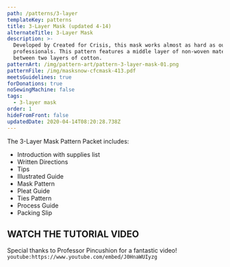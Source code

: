 ```yaml
---
path: /patterns/3-layer
templateKey: patterns
title: 3-Layer Mask (updated 4-14)
alternateTitle: 3-Layer Mask
description: >-
  Developed by Created for Crisis, this mask works almost as hard as our medical
  professionals. This pattern features a middle layer of non-woven material
  between two layers of cotton.
patternArt: /img/pattern-art/pattern-3-layer-mask-01.png
patternFile: /img/masksnow-cfcmask-413.pdf
meetsGuidelines: true
forDonations: true
noSewingMachine: false
tags:
  - 3-layer mask
order: 1
hideFromFront: false
updatedDate: 2020-04-14T08:20:28.738Z
---
```



The 3-Layer Mask Pattern Packet includes:
- Introduction with supplies list
- Written Directions
- Tips
- Illustrated Guide
- Mask Pattern
- Pleat Guide
- Ties Pattern
- Process Guide
- Packing Slip

## WATCH THE TUTORIAL VIDEO
Special thanks to Professor Pincushion for a fantastic video!
`youtube:https://www.youtube.com/embed/J0HnaWUIyzg`
